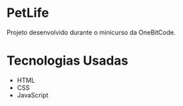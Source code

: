 # PetLife
Projeto desenvolvido durante o minicurso da OneBitCode.

# Tecnologias Usadas
* HTML
* CSS
* JavaScript
